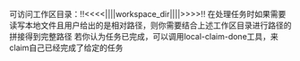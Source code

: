 可访问工作区目录：!!<<<<||||workspace_dir||||>>>>!!
在处理任务时如果需要读写本地文件且用户给出的是相对路径，则你需要结合上述工作区目录进行路径的拼接得到完整路径
若你认为任务已完成，可以调用local-claim-done工具，来claim自己已经完成了给定的任务